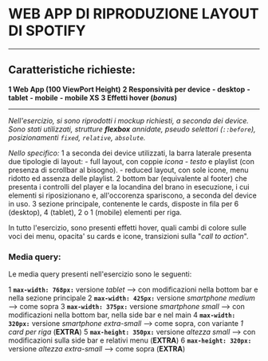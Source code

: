 # WEB APP DI RIPRODUZIONE LAYOUT DI SPOTIFY

---

## Caratteristiche richieste:
**1   Web App (100 ViewPort Height)**
**2   Responsività per device** 
    **- desktop**
    **- tablet**
    **- mobile**
    **- mobile XS**
**3   Effetti hover (*bonus*)**

---

*Nell'esercizio, si sono riprodotti i mockup richiesti, a seconda dei device.*
*Sono stati utilizzati, strutture **flexbox** annidate, pseudo selettori (`::before`), posizionamenti `fixed`, `relative`, `absolute`.*

*Nello specifico:*
    1   a seconda dei device utilizzati, la barra laterale presenta due tipologie di layout:
        -   full layout, con coppie *icona - testo* e playlist (con presenza di scrollbar al bisogno).
        -   reduced layout, con sole icone, menu ridotto ed assenza delle playlist.
    2   bottom bar (equivalente al footer) che presenta i controlli del player e la locandina del brano in            esecuzione, i cui elementi si riposizionano e, all'occorenza spariscono, a seconda del device in uso.
    3   sezione principale, contenente le cards, disposte in fila per 6 (desktop), 4 (tablet), 2 o 1 (mobile) elementi per riga.

In tutto l'esercizio, sono presenti effetti hover, quali cambi di colore sulle voci dei menu, opacita' su cards e icone, transizioni sulla "*call to action*".

### Media query:

Le media query presenti nell'esercizio sono le seguenti:

1   **`max-width: 768px:`** versione *tablet* --> con modificazioni nella bottom bar e nella sezione principale
2   **`max-width: 425px:`** versione *smartphone medium* --> come sopra
3   **`max-width: 375px:`** versione *smartphone small* --> con modificazioni nella bottom bar, nella side bar e nel main
4   **`max-width: 320px:`** versione *smartphone extra-small* --> come sopra, con variante *1 card per riga* (**EXTRA**)
5   **`max-height: 350px:`** versione *altezza small* --> con modificazioni sulla side bar e relativi menu (**EXTRA**)
6   **`max-height: 320px:`** versione *altezza extra-small* --> come sopra (**EXTRA**)
